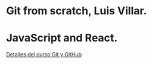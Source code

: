 # Git from scratch, Luis Villar.
# JavaScript and React.

[Detalles del curso Git y GitHub](https://frontendmasters.com/)